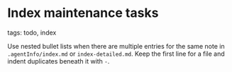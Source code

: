 # Index maintenance tasks

tags: todo, index

Use nested bullet lists when there are multiple entries for the same note in `.agentInfo/index.md` or `index-detailed.md`. Keep the first line for a file and indent duplicates beneath it with `-`.
